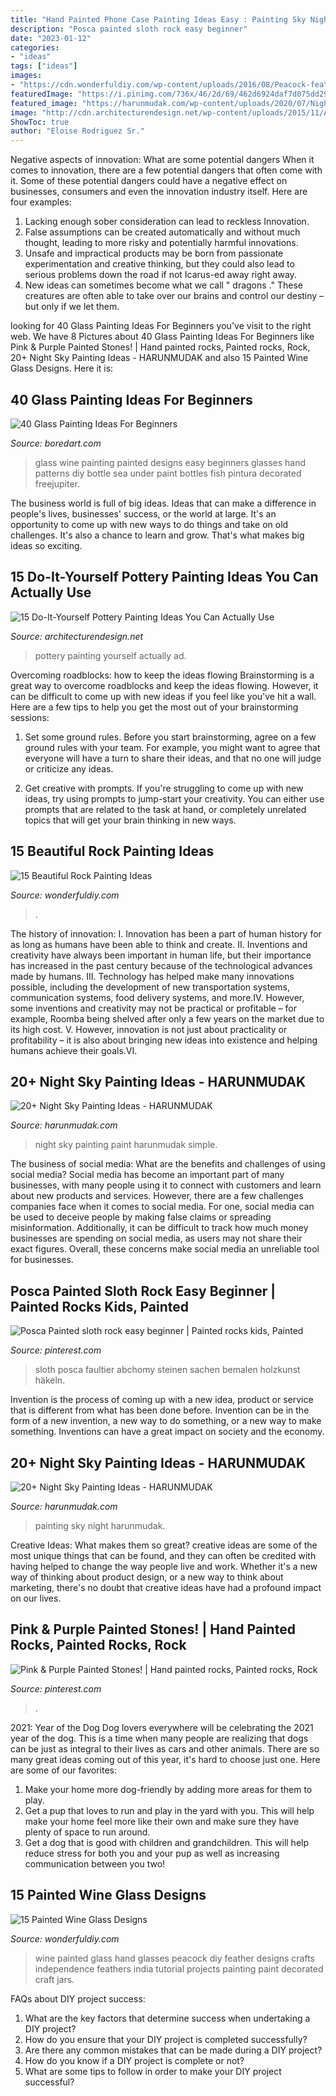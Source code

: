 ```yaml
---
title: "Hand Painted Phone Case Painting Ideas Easy : Painting Sky Night Harunmudak"
description: "Posca painted sloth rock easy beginner"
date: "2023-01-12"
categories:
- "ideas"
tags: ["ideas"]
images:
- "https://cdn.wonderfuldiy.com/wp-content/uploads/2016/08/Peacock-feather-hand-painted-wine-glass.jpg"
featuredImage: "https://i.pinimg.com/736x/46/2d/69/462d6924daf7d075dd290ec5ec5483b6--painted-stones-stone-art.jpg"
featured_image: "https://harunmudak.com/wp-content/uploads/2020/07/Night-Sky-Painting-5-1-697x1024.jpg"
image: "http://cdn.architecturendesign.net/wp-content/uploads/2015/11/AD-Do-It-Yourself-Pottery-Painting-Ideas-You-can-Actually-Use-03.jpg"
ShowToc: true
author: "Eloise Rodriguez Sr."
---
```



Negative aspects of innovation: What are some potential dangers
When it comes to innovation, there are a few potential dangers that often come with it. Some of these potential dangers could have a negative effect on businesses, consumers and even the innovation industry itself. Here are four examples:
1. Lacking enough sober consideration can lead to reckless Innovation.
2. False assumptions can be created automatically and without much thought, leading to more risky and potentially harmful innovations.
3. Unsafe and impractical products may be born from passionate experimentation and creative thinking, but they could also lead to serious problems down the road if not Icarus-ed away right away. 
4. New ideas can sometimes become what we call " dragons ." These creatures are often able to take over our brains and control our destiny – but only if we let them.

	

		
looking for 40 Glass Painting Ideas For Beginners you've visit to the right web. We have 8 Pictures about 40 Glass Painting Ideas For Beginners like Pink &amp; Purple Painted Stones! | Hand painted rocks, Painted rocks, Rock, 20+ Night Sky Painting Ideas - HARUNMUDAK and also 15 Painted Wine Glass Designs. Here it is:
		
    
## 40 Glass Painting Ideas For Beginners

<img loading=lazy src="https://www.boredart.com/wp-content/uploads/2017/04/Glass-Painting-ideas-for-beginners00038.jpg" onerror="this.onerror=null;this.src='https://tse1.mm.bing.net/th?id=OIP.t9e5nxYV2mxVLPWE5uB0IAHaLH&amp;pid=15.1';" alt="40 Glass Painting Ideas For Beginners">

_Source: boredart.com_

>glass wine painting painted designs easy beginners glasses hand patterns diy bottle sea under paint bottles fish pintura decorated freejupiter. 

	

The business world is full of big ideas. Ideas that can make a difference in people's lives, businesses' success, or the world at large. It's an opportunity to come up with new ways to do things and take on old challenges. It's also a chance to learn and grow. That's what makes big ideas so exciting.

    
## 15 Do-It-Yourself Pottery Painting Ideas You Can Actually Use

<img loading=lazy src="http://cdn.architecturendesign.net/wp-content/uploads/2015/11/AD-Do-It-Yourself-Pottery-Painting-Ideas-You-can-Actually-Use-03.jpg" onerror="this.onerror=null;this.src='https://tse1.mm.bing.net/th?id=OIP.D8SKHUBaGSvZRSlUUeYsjgHaGV&amp;pid=15.1';" alt="15 Do-It-Yourself Pottery Painting Ideas You Can Actually Use">

_Source: architecturendesign.net_

>pottery painting yourself actually ad. 

	

Overcoming roadblocks: how to keep the ideas flowing
Brainstorming is a great way to overcome roadblocks and keep the ideas flowing. However, it can be difficult to come up with new ideas if you feel like you've hit a wall. Here are a few tips to help you get the most out of your brainstorming sessions:
1. Set some ground rules. Before you start brainstorming, agree on a few ground rules with your team. For example, you might want to agree that everyone will have a turn to share their ideas, and that no one will judge or criticize any ideas.

2. Get creative with prompts. If you're struggling to come up with new ideas, try using prompts to jump-start your creativity. You can either use prompts that are related to the task at hand, or completely unrelated topics that will get your brain thinking in new ways.


    
## 15 Beautiful Rock Painting Ideas

<img loading=lazy src="https://cdn.wonderfuldiy.com/wp-content/uploads/2016/06/Realistic-animals-Rock-Painting.jpg" onerror="this.onerror=null;this.src='https://tse1.mm.bing.net/th?id=OIP.5z6Zvy_4D6QgJL-aoa2BawHaK5&amp;pid=15.1';" alt="15 Beautiful Rock Painting Ideas">

_Source: wonderfuldiy.com_

>. 

	

The history of innovation:
I. Innovation has been a part of human history for as long as humans have been able to think and create. II. Inventions and creativity have always been important in human life, but their importance has increased in the past century because of the technological advances made by humans. III. Technology has helped make many innovations possible, including the development of new transportation systems, communication systems, food delivery systems, and more.IV. However, some inventions and creativity may not be practical or profitable – for example, Roomba being shelved after only a few years on the market due to its high cost. V. However, innovation is not just about practicality or profitability – it is also about bringing new ideas into existence and helping humans achieve their goals.VI.

    
## 20+ Night Sky Painting Ideas - HARUNMUDAK

<img loading=lazy src="https://harunmudak.com/wp-content/uploads/2020/07/night-sky-painting-5-681x1024.jpg" onerror="this.onerror=null;this.src='https://tse3.mm.bing.net/th?id=OIP.gVl8eNZJbUKk1tNgsvcLnwHaLI&amp;pid=15.1';" alt="20+ Night Sky Painting Ideas - HARUNMUDAK">

_Source: harunmudak.com_

>night sky painting paint harunmudak simple. 

	

The business of social media: What are the benefits and challenges of using social media?
Social media has become an important part of many businesses, with many people using it to connect with customers and learn about new products and services. However, there are a few challenges companies face when it comes to social media. For one, social media can be used to deceive people by making false claims or spreading misinformation. Additionally, it can be difficult to track how much money businesses are spending on social media, as users may not share their exact figures. Overall, these concerns make social media an unreliable tool for businesses.

    
## Posca Painted Sloth Rock Easy Beginner | Painted Rocks Kids, Painted

<img loading=lazy src="https://i.pinimg.com/originals/f0/4a/0c/f04a0c17a0aa349bc391a6bdac97d315.jpg" onerror="this.onerror=null;this.src='https://tse2.mm.bing.net/th?id=OIP.N-7KxGmfTwOLn25xtZUfygHaJ3&amp;pid=15.1';" alt="Posca Painted sloth rock easy beginner | Painted rocks kids, Painted">

_Source: pinterest.com_

>sloth posca faultier abchomy steinen sachen bemalen holzkunst häkeln. 

	

Invention is the process of coming up with a new idea, product or service that is different from what has been done before. Invention can be in the form of a new invention, a new way to do something, or a new way to make something. Inventions can have a great impact on society and the economy.

    
## 20+ Night Sky Painting Ideas - HARUNMUDAK

<img loading=lazy src="https://harunmudak.com/wp-content/uploads/2020/07/Night-Sky-Painting-5-1-697x1024.jpg" onerror="this.onerror=null;this.src='https://tse3.mm.bing.net/th?id=OIP.lvPDltZAP6OOeGUyZ8zfhAHaK4&amp;pid=15.1';" alt="20+ Night Sky Painting Ideas - HARUNMUDAK">

_Source: harunmudak.com_

>painting sky night harunmudak. 

	

Creative Ideas: What makes them so great?
creative ideas are some of the most unique things that can be found, and they can often be credited with having helped to change the way people live and work. Whether it's a new way of thinking about product design, or a new way to think about marketing, there's no doubt that creative ideas have had a profound impact on our lives.

    
## Pink &amp; Purple Painted Stones! | Hand Painted Rocks, Painted Rocks, Rock

<img loading=lazy src="https://i.pinimg.com/736x/46/2d/69/462d6924daf7d075dd290ec5ec5483b6--painted-stones-stone-art.jpg" onerror="this.onerror=null;this.src='https://tse4.mm.bing.net/th?id=OIP.PcmQndQPAS7IYz0sCrtfKQHaHl&amp;pid=15.1';" alt="Pink &amp; Purple Painted Stones! | Hand painted rocks, Painted rocks, Rock">

_Source: pinterest.com_

>. 

	

2021: Year of the Dog
Dog lovers everywhere will be celebrating the 2021 year of the dog. This is a time when many people are realizing that dogs can be just as integral to their lives as cars and other animals. There are so many great ideas coming out of this year, it's hard to choose just one. Here are some of our favorites: 
1) Make your home more dog-friendly by adding more areas for them to play.
2) Get a pup that loves to run and play in the yard with you. This will help make your home feel more like their own and make sure they have plenty of space to run around. 
3) Get a dog that is good with children and grandchildren. This will help reduce stress for both you and your pup as well as increasing communication between you two!

    
## 15 Painted Wine Glass Designs

<img loading=lazy src="https://cdn.wonderfuldiy.com/wp-content/uploads/2016/08/Peacock-feather-hand-painted-wine-glass.jpg" onerror="this.onerror=null;this.src='https://tse1.mm.bing.net/th?id=OIP.YB-V0B2MWD5zil0NJUYgTAHaFC&amp;pid=15.1';" alt="15 Painted Wine Glass Designs">

_Source: wonderfuldiy.com_

>wine painted glass hand glasses peacock diy feather designs crafts independence feathers india tutorial projects painting paint decorated craft jars. 

	

FAQs about DIY project success:
1. What are the key factors that determine success when undertaking a DIY project?
2. How do you ensure that your DIY project is completed successfully? 
3. Are there any common mistakes that can be made during a DIY project? 
4. How do you know if a DIY project is complete or not? 
5. What are some tips to follow in order to make your DIY project successful?

